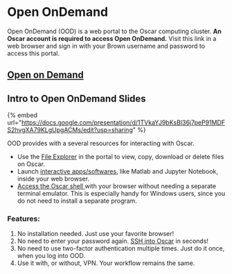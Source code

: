 # Open OnDemand

Open OnDemand (OOD) is a web portal to the Oscar computing cluster. **An Oscar account is required to access Open OnDemand.** Visit this link in a web browser and sign in with your Brown username and password to access this portal.

## [Open on Demand](https://ood.ccv.brown.edu/)

## Intro to Open OnDemand Slides

{% embed url="https://docs.google.com/presentation/d/1TVkaYJ9bKsBl36j7peP91MDFS2hvgXA79KLgUpgACMs/edit?usp=sharing" %}

OOD provides with a several resources for interacting with Oscar.

* Use the [File Explorer](using-file-explorer-on-ood.md) in the portal to view, copy, download or delete files on Oscar.&#x20;
* Launch [interactive apps/softwares](interactive-apps-on-ood.md), like Matlab and Jupyter Notebook, inside your web browser.
* [Access the Oscar shell ](web-based-terminal-app.md)with your browser without needing a separate terminal emulator. This is especially handy for Windows users, since you do not need to install a separate program.

### Features:

1. No installation needed. Just use your favorite browser!
2. No need to enter your password again. [SSH into Oscar](web-based-terminal-app.md) in seconds!
3. No need to use two-factor authentication multiple times. Just do it once, when you log into OOD.
4. Use it with, or without, VPN. Your workflow remains the same.
